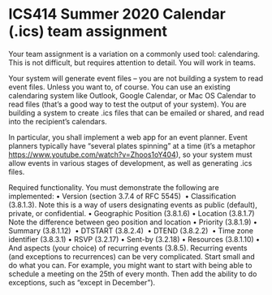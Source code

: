# ICS414 Summer 2020 Calendar (.ics) team assignment

Your team assignment is a variation on a commonly used tool: calendaring. This is not difficult, but requires attention to detail. You will work in teams.

Your system will generate event files – you are not building a system to read
event files. Unless you want to, of course. You can use an existing calendaring
system like Outlook, Google Calendar, or Mac OS Calendar to read files (that’s a good
way to test the output of your system). You are building a system to create .ics files
that can be emailed or shared, and read into the recipient’s calendars.

In particular, you shall implement a web app for an event planner. Event planners
typically have “several plates spinning” at a time (it’s a metaphor
https://www.youtube.com/watch?v=Zhoos1oY404), so your system must allow
events in various stages of development, as well as generating .ics files.

Required functionality. You must demonstrate the following are implemented:
• Version (section 3.7.4 of RFC 5545) 
• Classification (3.8.1.3). Note this is a way of users designating events as
public (default), private, or confidential.
• Geographic Position (3.8.1.6)
• Location (3.8.1.7) Note the difference between geo position and location
• Priority (3.8.1.9)
• Summary (3.8.1.12) 
• DTSTART (3.8.2.4) 
• DTEND (3.8.2.2) 
• Time zone identifier (3.8.3.1)
• RSVP (3.2.17)
• Sent-by (3.2.18)
• Resources (3.8.1.10)
• And aspects (your choice) of recurring events (3.8.5). Recurring events (and
exceptions to recurrences) can be very complicated. Start small and do what
you can. For example, you might want to start with being able to schedule a
meeting on the 25th of every month. Then add the ability to do exceptions,
such as “except in December”).
